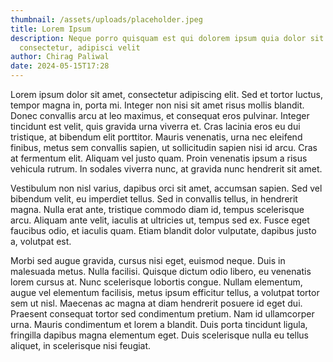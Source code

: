 ```yaml
---
thumbnail: /assets/uploads/placeholder.jpeg
title: Lorem Ipsum
description: Neque porro quisquam est qui dolorem ipsum quia dolor sit amet,
  consectetur, adipisci velit
author: Chirag Paliwal
date: 2024-05-15T17:28
---
```

Lorem ipsum dolor sit amet, consectetur adipiscing elit. Sed et tortor luctus, tempor magna in, porta mi. Integer non nisi sit amet risus mollis blandit. Donec convallis arcu at leo maximus, et consequat eros pulvinar. Integer tincidunt est velit, quis gravida urna viverra et. Cras lacinia eros eu dui tristique, at bibendum elit porttitor. Mauris venenatis, urna nec eleifend finibus, metus sem convallis sapien, ut sollicitudin sapien nisi id arcu. Cras at fermentum elit. Aliquam vel justo quam. Proin venenatis ipsum a risus vehicula rutrum. In sodales viverra nunc, at gravida nunc hendrerit sit amet.



Vestibulum non nisl varius, dapibus orci sit amet, accumsan sapien. Sed vel bibendum velit, eu imperdiet tellus. Sed in convallis tellus, in hendrerit magna. Nulla erat ante, tristique commodo diam id, tempus scelerisque arcu. Aliquam ante velit, iaculis at ultricies ut, tempus sed ex. Fusce eget faucibus odio, et iaculis quam. Etiam blandit dolor vulputate, dapibus justo a, volutpat est.



Morbi sed augue gravida, cursus nisi eget, euismod neque. Duis in malesuada metus. Nulla facilisi. Quisque dictum odio libero, eu venenatis lorem cursus at. Nunc scelerisque lobortis congue. Nullam elementum, augue vel elementum facilisis, metus ipsum efficitur tellus, a volutpat tortor sem ut nisl. Maecenas ac magna at diam hendrerit posuere id eget dui. Praesent consequat tortor sed condimentum pretium. Nam id ullamcorper urna. Mauris condimentum et lorem a blandit. Duis porta tincidunt ligula, fringilla dapibus magna elementum eget. Duis scelerisque nulla eu tellus aliquet, in scelerisque nisi feugiat.
